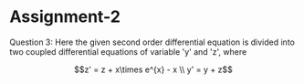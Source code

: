 # Assignment-2

Question 3:
Here the given second order differential equation is divided into two coupled differential equations of variable 'y' and 'z', where 


```math
z' = z + x\times e^{x} - x \\
y' = y + z
```
